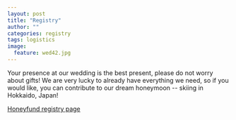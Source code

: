 ```yaml
---
layout: post
title: "Registry"
author: ""
categories: registry
tags: logistics
image:
  feature: wed42.jpg
---
```


Your presence at our wedding is the best present, please do not worry about gifts! We are very lucky to already have everything we need, so if you would like, you can contribute to our dream honeymoon -- skiing in Hokkaido, Japan!

[Honeyfund registry page](https://www.honeyfund.com/wedding/IziandHdotTieTheKnot)
